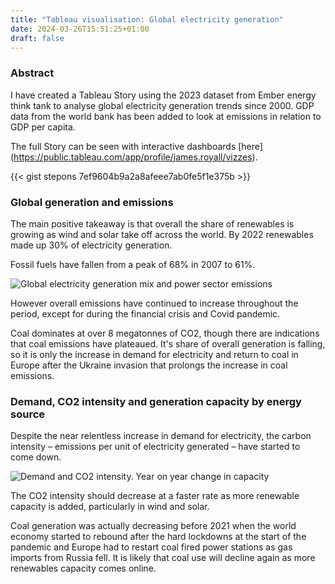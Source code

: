 ```yaml
---
title: "Tableau visualisation: Global electricity generation"
date: 2024-03-26T15:51:25+01:00
draft: false
---
```


### Abstract

I have created a Tableau Story using the 2023 dataset from Ember energy think tank to analyse global electricity generation trends since 2000. GDP data from the world bank has been added to look at emissions in relation to GDP per capita.

The full Story can be seen with interactive dashboards [here] (https://public.tableau.com/app/profile/james.royall/vizzes).

{{< gist stepons 7ef9604b9a2a8afeee7ab0fe5f1e375b >}}

### Global generation and emissions

The main positive takeaway is that overall the share of renewables is growing as wind and solar take off across the world. By 2022 renewables made up 30% of electricity generation.

Fossil fuels have fallen from a peak of 68% in 2007 to 61%.

![Global electricity generation mix and power sector emissions](/img/tab_fig1.png)

However overall emissions have continued to increase throughout the period, except for during the financial crisis and Covid pandemic. 

Coal dominates at over 8 megatonnes of CO2, though there are indications that coal emissions have plateaued. It's share of overall generation is falling, so it is only the increase in demand for electricity and return to coal in Europe after the Ukraine invasion that prolongs the increase in coal emissions.

### Demand, CO2 intensity and generation capacity by energy source

Despite the near relentless increase in demand for electricity, the carbon intensity – emissions per unit of electricity generated – have started to come down.

![Demand and CO2 intensity. Year on year change in capacity](/img/tab_fig2.png)

The CO2 intensity should decrease at a faster rate as more renewable capacity is added, particularly in wind and solar.

Coal generation was actually decreasing before 2021 when the world economy started to rebound after the hard lockdowns at the start of the pandemic and Europe had to restart coal fired power stations as gas imports from Russia fell. It is likely that coal use will decline again as more renewables capacity comes online.

